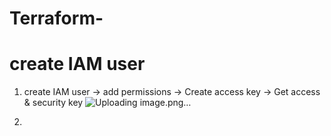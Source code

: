 # Terraform-

# create IAM user
1. create IAM user -> add permissions -> Create access key -> Get access & security key ![Uploading image.png…]()

3. 


